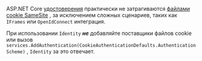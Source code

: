 ASP.NET Core [удостоверения](xref:security/authentication/identity) практически не затрагиваются [файлами cookie SameSite](xref:security/samesite) , за исключением сложных сценариев, таких как `IFrames` или `OpenIdConnect` интеграция.

При использовании `Identity` ***не*** добавляйте поставщики файлов cookie или вызов ` services.AddAuthentication(CookieAuthenticationDefaults.AuthenticationScheme)` , `Identity` за это отвечает.